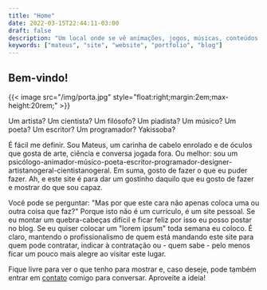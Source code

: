 ```yaml
---
title: "Home"
date: 2022-03-15T22:44:11-03:00
draft: false
description: "Um local onde se vê animações, jogos, músicas, conteúdos artísticos no geral, um pouco de ciência e filosofia e mais o resto"
keywords: ["mateus", "site", "website", "portfolio", "blog"]
---
```


## Bem-vindo!

{{< image src="/img/porta.jpg" style="float:right;margin:2em;max-height:20rem;" >}}

Um artista?
Um cientista?
Um filósofo?
Um piadista?
Um músico?
Um poeta?
Um escritor?
Um programador?
Yakissoba?

É fácil me definir.
Sou Mateus, um carinha de cabelo enrolado e de óculos que gosta de arte, ciência e conversa jogada fora.
Ou melhor: sou um psicólogo-animador-músico-poeta-escritor-programador-designer-artistanogeral-cientistanogeral.
Em suma, gosto de fazer o que eu puder fazer.
Ah, e este site é para dar um gostinho daquilo que eu gosto de fazer e mostrar do que sou capaz.

Você pode se perguntar: "Mas por que este cara não apenas coloca uma ou outra coisa que faz?"
Porque isto não é um currículo, é um site pessoal.
Se eu montar um quebra-cabeças difícil e ficar feliz por isso eu posso postar no blog.
Se eu quiser colocar um "lorem ipsum" toda semana eu coloco.
É claro, mantendo o profissionalismo de quem está mandando este site para quem pode contratar, indicar à contratação ou - quem sabe - pelo menos ficar um pouco mais alegre ao visitar este lugar.

Fique livre para ver o que tenho para mostrar e, caso deseje, pode também entrar em [contato](mailto:kalebye2@protonmail.com) comigo para conversar.
Aproveite a ideia!

